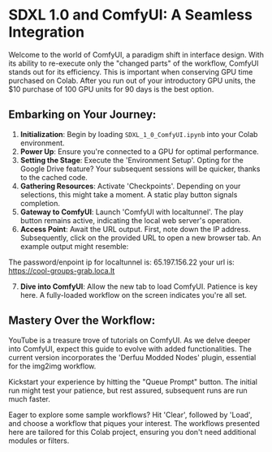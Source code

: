 # SDXL 1.0 and ComfyUI: A Seamless Integration

Welcome to the world of ComfyUI, a paradigm shift in interface design. With its ability to re-execute only the "changed parts" of the workflow, ComfyUI stands out for its efficiency. This is important when conserving GPU time purchased on Colab. After you run out of your introductory GPU units, the $10 purchase of 100 GPU units for 90 days is the best option. 

## Embarking on Your Journey:

1. **Initialization**: Begin by loading `SDXL_1_0_ComfyUI.ipynb` into your Colab environment.
2. **Power Up**: Ensure you're connected to a GPU for optimal performance.
3. **Setting the Stage**: Execute the 'Environment Setup'. Opting for the Google Drive feature? Your subsequent sessions will be quicker, thanks to the cached code.
4. **Gathering Resources**: Activate 'Checkpoints'. Depending on your selections, this might take a moment. A static play button signals completion.
5. **Gateway to ComfyUI**: Launch 'ComfyUI with localtunnel'. The play button remains active, indicating the local web server's operation.
6. **Access Point**: Await the URL output. First, note down the IP address. Subsequently, click on the provided URL to open a new browser tab. An example output might resemble:

The password/enpoint ip for localtunnel is: 65.197.156.22
your url is: https://cool-groups-grab.loca.lt

7. **Dive into ComfyUI**: Allow the new tab to load ComfyUI. Patience is key here. A fully-loaded workflow on the screen indicates you're all set.

## Mastery Over the Workflow:

YouTube is a treasure trove of tutorials on ComfyUI. As we delve deeper into ComfyUI, expect this guide to evolve with added functionalities. The current version incorporates the 'Derfuu Modded Nodes' plugin, essential for the img2img workflow.

Kickstart your experience by hitting the "Queue Prompt" button. The initial run might test your patience, but rest assured, subsequent runs are run much faster.

Eager to explore some sample workflows? Hit 'Clear', followed by 'Load', and choose a workflow that piques your interest. The workflows presented here are tailored for this Colab project, ensuring you don't need additional modules or filters.

